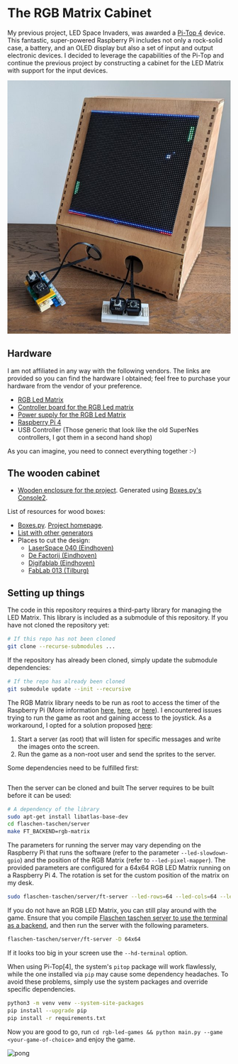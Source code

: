 # The RGB Matrix Cabinet

My previous project, LED Space Invaders, was awarded a [Pi-Top 4](https://www.pi-top.com/) device. This fantastic, super-powered Raspberry Pi includes not only a rock-solid case, a battery, and an OLED display but also a set of input and output electronic devices. I decided to leverage the capabilities of the Pi-Top and continue the previous project by constructing a cabinet for the LED Matrix with support for the input devices.

![cabinet](./assets/cabinet.jpg)

## Hardware

I am not affiliated in any way with the following vendors. The links are provided so you can find the hardware I obtained; feel free to purchase your hardware from the vendor of your preference.

- [RGB Led Matrix](https://www.elektor.nl/joy-it-64x64-rgb-led-matrix-module)
- [Controller board for the RGB Led matrix](https://www.elektor.nl/joy-it-raspberry-pi-controllerboard-for-rgb-led-matrix)
- [Power supply for the RGB Led Matrix](https://etronixcenter.com/nl/led-transformatoren/8169311-sps36-nedro-dc5v-4a-20w-schakel-stroomadapter-driver-transformator-7110218614005.html)
- [Raspberry Pi 4](https://thepihut.com/products/raspberry-pi-4-model-b)
- USB Controller (Those generic that look like the old SuperNes controllers, I got them in a second hand shop)

As you can imagine, you need to connect everything together :-)

## The wooden cabinet

- [Wooden enclosure for the project](./cabinet.svg). Generated using [Boxes.py's Console2](https://www.festi.info/boxes.py/Console2?language=en).

List of resources for wood boxes:

- [Boxes.py](https://www.festi.info/boxes.py/). [Project homepage](https://hackaday.io/project/10649-boxespy).
- [List with other generators](https://www.instructables.com/The-Ultimate-Guide-to-Laser-cut-Box-Generators/)
- Places to cut the design:
  - [LaserSpace 040 (Eindhoven)](https://laserspace040.com/)
  - [De Factorij (Eindhoven)](http://de-factorij.nl/?page_id=490)
  - [Digifablab (Eindhoven)](https://www.digifab.nl)
  - [FabLab 013 (Tilburg)](https://fablab013.nl/)

## Setting up things

The code in this repository requires a third-party library for managing the LED Matrix. This library is included as a submodule of this repository. If you have not cloned the repository yet:

```bash
# If this repo has not been cloned
git clone --recurse-submodules ...
```

If the repository has already been cloned, simply update the submodule dependencies:

```bash
# If the repo has already been cloned
git submodule update --init --recursive
```

The RGB Matrix library needs to be run as root to access the timer of the Raspberry Pi (More information [here](https://github.com/hzeller/rpi-rgb-led-matrix#running-as-root), [here](https://github.com/hzeller/rpi-rgb-led-matrix/issues/680), or [here](https://github.com/hzeller/rpi-rgb-led-matrix/issues/672)). I encountered issues trying to run the game as root and gaining access to the joystick. As a workaround, I opted for a solution proposed [here](https://github.com/hzeller/rpi-rgb-led-matrix/issues/672#issuecomment-408640514):

1. Start a server (as root) that will listen for specific messages and write the images onto the screen.
2. Run the game as a non-root user and send the sprites to the server.

Some dependencies need to be fulfilled first:

```bash
```

Then the server can be cloned and built
The server requires to be built before it can be used:

```bash
# A dependency of the library
sudo apt-get install libatlas-base-dev
cd flaschen-taschen/server
make FT_BACKEND=rgb-matrix
```

The parameters for running the server may vary depending on the Raspberry Pi that runs the software (refer to the parameter `--led-slowdown-gpio`) and the position of the RGB Matrix (refer to `--led-pixel-mapper`). The provided parameters are configured for a 64x64 RGB LED Matrix running on a Raspberry Pi 4. The rotation is set for the custom position of the matrix on my desk.

```bash
sudo flaschen-taschen/server/ft-server --led-rows=64 --led-cols=64 --led-slowdown-gpio=4 --led-pixel-mapper="Rotate:270"
```

If you do not have an RGB LED Matrix, you can still play around with the game. Ensure that you compile [Flaschen taschen server to use the terminal as a backend](https://github.com/hzeller/flaschen-taschen#2-compile-and-run-local-server-showing-content-in-a-terminal), and then run the server with the following parameters.

```bash
flaschen-taschen/server/ft-server -D 64x64
```

If it looks too big in your screen use the `--hd-terminal` option.

When using Pi-Top[4], the system's `pitop` package will work flawlessly, while the one installed via `pip` may cause some dependency headaches. To avoid these problems, simply use the system packages and override specific dependencies.

```bash
python3 -m venv venv --system-site-packages
pip install --upgrade pip
pip install -r requirements.txt
```

Now you are good to go, run `cd rgb-led-games && python main.py --game <your-game-of-choice>` and enjoy the game.

![pong](https://drive.google.com/uc?export=view&id=10AahTA3moF91F0_S2y0Hp2bQSNT8RaPe)

